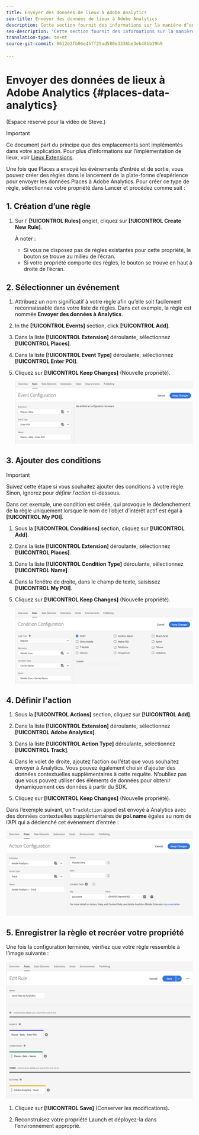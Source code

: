 ```yaml
---
title: Envoyer des données de lieux à Adobe Analytics
seo-title: Envoyer des données de lieux à Adobe Analytics
description: Cette section fournit des informations sur la manière d’envoyer des données Places à Analytics.
seo-description: 'Cette section fournit des informations sur la manière d’envoyer des données Places à Analytics. '
translation-type: tm+mt
source-git-commit: 0612e2fb06e45ff25ad580e3336be3eb48bb39b9

---
```



# Envoyer des données de lieux à Adobe Analytics {#places-data-analytics}


(Espace réservé pour la vidéo de Steve.)

>[!IMPORTANT]
>
>Ce document part du principe que des emplacements sont implémentés dans votre application. Pour plus d’informations sur l’implémentation de lieux, voir [Lieux Extensions](/help/places-ext-aep-sdks/places-extension/places-extension.md).

Une fois que Places a envoyé les événements d’entrée et de sortie, vous pouvez créer des règles dans le lancement de la plate-forme d’expérience pour envoyer les données Places à Adobe Analytics. Pour créer ce type de règle, sélectionnez votre propriété dans Lancer et procédez comme suit :

## 1. Création d’une règle

1. Sur l’ **[!UICONTROL Rules]** onglet, cliquez sur **[!UICONTROL Create New Rule]**.

   À noter :

   * Si vous ne disposez pas de règles existantes pour cette propriété, le bouton se trouve au milieu de l’écran.
   * Si votre propriété comporte des règles, le bouton se trouve en haut à droite de l’écran.

## 2. Sélectionner un événement

1. Attribuez un nom significatif à votre règle afin qu’elle soit facilement reconnaissable dans votre liste de règles. Dans cet exemple, la règle est nommée **Envoyer des données à Analytics**.

2. In the **[!UICONTROL Events]** section, click **[!UICONTROL Add]**.

3. Dans la liste **[!UICONTROL Extension]** déroulante, sélectionnez **[!UICONTROL Places]**.

4. Dans la liste **[!UICONTROL Event Type]** déroulante, sélectionnez **[!UICONTROL Enter POI]**.

5. Cliquez sur **[!UICONTROL Keep Changes]** (Nouvelle propriété).

   !["sélectionner un événement"](/help/assets/pt-selectEvent.png)


## 3. Ajouter des conditions

>[!IMPORTANT]
>
>Suivez cette étape si vous souhaitez ajouter des conditions à votre règle. Sinon, ignorez pour *définir l’action* ci-dessous.


Dans cet exemple, une condition est créée, qui provoque le déclenchement de la règle uniquement lorsque le nom de l’objet d’intérêt actif est égal à **[!UICONTROL My POI]**.

1. Sous la **[!UICONTROL Conditions]** section, cliquez sur **[!UICONTROL Add]**.

2. Dans la liste **[!UICONTROL Extension]** déroulante, sélectionnez **[!UICONTROL Places]**.

3. Dans la liste **[!UICONTROL Condition Type]** déroulante, sélectionnez **[!UICONTROL Name]**.

4. Dans la fenêtre de droite, dans le champ de texte, saisissez **[!UICONTROL My POI]**.

5. Cliquez sur **[!UICONTROL Keep Changes]** (Nouvelle propriété).

   !["set a condition"](/help/assets/ad-setCondition.png)


## 4. Définir l'action

1. Sous la **[!UICONTROL Actions]** section, cliquez sur **[!UICONTROL Add]**.

2. Dans la liste **[!UICONTROL Extension]** déroulante, sélectionnez **[!UICONTROL Adobe Analytics]**.

3. Dans la liste **[!UICONTROL Action Type]** déroulante, sélectionnez **[!UICONTROL Track]**.

4. Dans le volet de droite, ajoutez l’action ou l’état que vous souhaitez envoyer à Analytics. Vous pouvez également choisir d’ajouter des données contextuelles supplémentaires à cette requête. N’oubliez pas que vous pouvez utiliser des éléments de données pour obtenir dynamiquement ces données à partir du SDK.

5. Cliquez sur **[!UICONTROL Keep Changes]** (Nouvelle propriété).

Dans l’exemple suivant, un `TrackAction` appel est envoyé à Analytics avec des données contextuelles supplémentaires de **poi.name** égales au nom de l’API qui a déclenché cet événement d’entrée :

!["définir une action"](/help/assets/pt-setAction.png)

## 5. Enregistrer la règle et recréer votre propriété

Une fois la configuration terminée, vérifiez que votre règle ressemble à l’image suivante :

!["règle créée"](/help/assets/pt-ruleComplete.png)


1. Cliquez sur **[!UICONTROL Save]** (Conserver les modifications).

2. Reconstruisez votre propriété Launch et déployez-la dans l’environnement approprié.

